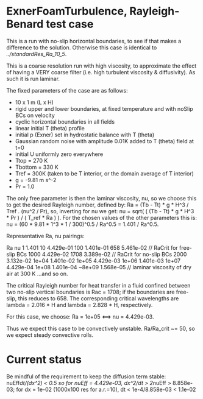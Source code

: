 # ExnerFoamTurbulence, Rayleigh-Benard test case

This is a run with no-slip horizontal boundaries, to see if that makes a 
difference to the solution. Otherwise this case is identical to 
*../standardRes_Ra_10_5*.

This is a coarse resolution run with high viscosity, to approximate the effect 
of having a VERY coarse filter (i.e. high turbulent viscosity & diffusivity).
As such it is run laminar.

The fixed parameters of the case are as follows:

 - 10 x 1 m (L x H)
 - rigid upper and lower boundaries, at fixed temperature and with noSlip BCs on
   velocity
 - cyclic horizontal boundaries in all fields
 - linear initial T (theta) profile
 - initial p (Exner) set in hydrostatic balance with T (theta)
 - Gaussian random noise with amplitude 0.01K added to T (theta) field at t=0
 - initial U uniformly zero everywhere
 - Ttop = 270 K
 - Tbottom = 330 K
 - Tref = 300K (taken to be T interior, or the domain average of T interior)
 - g = -9.81 m s^-2
 - Pr = 1.0

The only free parameter is then the laminar viscosity, nu, so we choose this
to get the desired Rayleigh number, defined by:
    Ra = (Tb - Tt) * g * H^3 / Tref . (nu^2 / Pr),
so, inverting for nu we get:
    nu = sqrt( ( (Tb - Tt) * g * H^3 * Pr ) / ( T_ref * Ra ) ).
For the chosen values of the other parameters this is:
    nu = (60 * 9.81 * 1^3 * 1 / 300)^0.5 / Ra^0.5
       = 1.401 / Ra^0.5.
       
Representative Ra, nu pairings:

  Ra        nu
  1         1.401
  10        4.429e-01
  100       1.401e-01
  658       5.461e-02     // RaCrit for free-slip BCs
  1000      4.429e-02
  1708      3.389e-02     // RaCrit for no-slip BCs
  2000      3.132e-02
  1e+04     1.401e-02
  1e+05     4.429e-03
  1e+06     1.401e-03
  1e+07     4.429e-04
  1e+08     1.401e-04
  ~8e+09  1.568e-05     // laminar viscosity of dry air at 300 K
...and so on.
           
The critical Rayleigh number for heat transfer in a fluid confined between two 
no-slip vertical boundaries is Rac = 1708; if the boundaries are free-slip, this
reduces to 658. The corresponding critical wavelengths are lambda = 2.016 * H 
and lambda = 2.828 * H, respectively.

For this case, we choose:
    Ra = 1e+05 <==> nu = 4.429e-03.

Thus we expect this case to be convectively unstable. Ra/Ra_crit ~= 50, so we 
expect steady convective rolls.


# Current status
Be mindful of the requirement to keep the diffusion term stable: 
    nuEff*dt/(dx^2) < 0.5
    so for nuEff = 4.429e-03,
    dx^2/dt > 2*nuEff
            > 8.858e-03; for dx = 1e-02 (1000x100 res for a.r.=10),
         dt < 1e-4/8.858e-03
            < 1.1e-02
    
